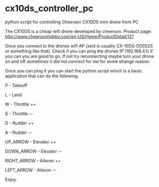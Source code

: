# cx10ds_controller_pc
python script for controlling Cheerson CX10DS mini drone from PC

The CX10DS is a cheap wifi drone developed by cheerson. 
Product page: http://www.cheersonhobby.com/en-US/Home/ProductDetail/121

Once you connect to the drones wifi AP (ssid is usually CX-10DS-D0SS2S or something like that). 
Check if you can ping the drones IP (192.168.4.1) if you can you are good to go. 
If not try reconnecting maybe turn your drone on and off sometimes it did not connect for me for some strange reason.

Once you can ping it you can start the python script which is a basic application that can do the following.

P - Takeoff

L - Land


W - Throttle ++

S - Throttle --

D - Rudder ++

A - Rudder --


UP_ARROW - Elevator ++

DOWN_ARROW - Elevator -- 

RIGHT_ARROW - Aileron ++

LEFT_ARROW - Aileron --


Enjoy. 
 
